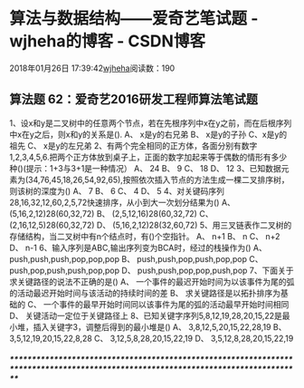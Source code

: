# 算法与数据结构——爱奇艺笔试题 - wjheha的博客 - CSDN博客
2018年01月26日 17:39:42[wjheha](https://me.csdn.net/wjheha)阅读数：190
## 算法题 62：爱奇艺2016研发工程师算法笔试题
1、设x和y是二叉树中的任意两个节点，若在先根序列中x在y之前，而在后根序列中x在y之后，则x和y的关系是(). 
A、 x是y的右兄弟 
B、 x是y的子孙 
C、x是y的祖先 
C、 x是y的左兄弟
2、有两个完全相同的正方体，各面分别有数字1,2,3,4,5,6.把两个正方体放到桌子上，正面的数字加起来等于偶数的情形有多少种()(提示：1+3与3+1是一种情况） 
A、 24 
B、  9 
C、  18 
D、  12
3、已知数据元素为(34,76,45,18,26,54,92,65),按照依次插入节点的方法生成一棵二叉排序树，则该树的深度为() 
A、  7 
B、  6 
C、  4 
D、  5
4、对关键码序列28,16,32,12,60,2,5,72快速排序，从小到大一次划分结果为() 
A、  (5,16,2,12)28(60,32,72) 
B、  (2,5,12,16)28(60,32,72) 
C、  (2,16,12,5)28(60,32,72) 
D、  (5,16,2,12)28(32,60,72)
5、用三叉链表作二叉树的存储结构，当二叉树中有n个结点时，有()个空指针。 
A、  n+1 
B、  n 
C、  n+2 
D、  n-1
6、输入序列是ABC,输出序列变为BCA时，经过的栈操作为() 
A、  push,push,push,pop,pop,pop 
B、  push,push,pop,push,pop,pop 
C、  push,pop,push,push,pop,pop 
D、  push,push,pop,pop,push,pop
7、下面关于求关键路径的说法不正确的是() 
A、  一个事件的最迟开始时间为以该事件为尾的弧的活动最迟开始时间与该活动的持续时间的差 
B、  求关键路径是以拓扑排序为基础的 
C、  一个事件的最早开始时间同以该事件为尾的弧的活动最早开始时间相同 
D、  关键活动一定位于关键路径上
8、已知关键字序列5,8,12,19,28,20,15,22是最小堆，插入关键字3，调整后得到的最小堆是() 
A、  3,8,12,5,20,15,22,28,19 
B、  3,5,12,19,20,15,22,8,28 
C、  3,12,5,8,28,20,15,22,19 
D、  3,5,12,8,28,20,15,22,19
##### **********************************************************************************************************************************
